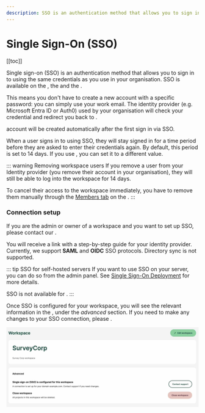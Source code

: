 ```yaml
---
description: SSO is an authentication method that allows you to sign in to Mergin Maps using the same credentials as you use in your organisation.
---
```


# Single Sign-On (SSO)
[[toc]]

Single sign-on (SSO) is an authentication method that allows you to sign in to <MainPlatformName /> using the same credentials as you use in your organisation. SSO is available on the <DashboardNameShort />, the <MobileAppNameShort /> and the <QGISPluginNameShort />.

This means you don't have to create a new <MainPlatformName /> account with a specific password: you can simply use your work email. The identity provider (e.g. Microsoft Entra ID or Auth0) used by your organisation will check your credential and redirect you back to <MainPlatformName />.

<MainPlatformName /> account will be created automatically after the first sign in via SSO.

When a user signs in to <MainPlatformName /> using SSO, they will stay signed in for a time period before they are asked to enter their credentials again. By default, this period is set to 14 days. If you use <EnterprisePlatformNameLink />, you can set it to a different value.

::: warning Removing workspace users
If you remove a user from your Identity provider (you remove their account in your organisation), they will still be able to log into the <MainPlatformName /> workspace for 14 days. 

To cancel their access to the workspace immediately, you have to remove them manually through the [Members tab](../dashboard/#members) on the <DashboardShortLink />.
:::

### Connection setup
If you are the admin or owner of a workspace and you want to set up SSO, please contact our <MainDomainNameLink id="contact-sales" desc="sales team"/>.

You will receive a link with a step-by-step guide for your identity provider. Currently, we support **SAML** and **OIDC** SSO protocols. Directory sync is not supported.

::: tip SSO for self-hosted servers <ServerType type="EE" />
If you want to use SSO on your <EnterprisePlatformNameLink /> server, you can do so from the admin panel. See [Single Sign-On Deployment](../../server/sso-deployment/) for more details.

SSO is not available for <CommunityPlatformName />.
:::

Once SSO is configured for your workspace, you will see the relevant information in the <DashboardLink id="settings" desc="workspace settings page"/>, under the *advanced* section. If you need to make any changes to your SSO connection, please <MerginMapsEmail id="support" desc="contact our support team"/>.

![Mergin Maps workspace settings with enabled SSO](./dashboard-workspace-settings-sso.jpg "Mergin Maps workspace settings with enabled SSO")

